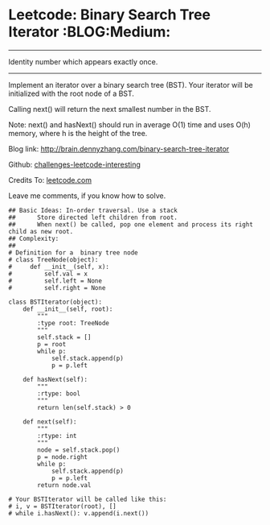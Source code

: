 # Leetcode: Binary Search Tree Iterator     :BLOG:Medium:


---

Identity number which appears exactly once.  

---

Implement an iterator over a binary search tree (BST). Your iterator will be initialized with the root node of a BST.  

Calling next() will return the next smallest number in the BST.  

Note: next() and hasNext() should run in average O(1) time and uses O(h) memory, where h is the height of the tree.  

Blog link: <http://brain.dennyzhang.com/binary-search-tree-iterator>  

Github: [challenges-leetcode-interesting](https://github.com/DennyZhang/challenges-leetcode-interesting/tree/master/binary-search-tree-iterator)  

Credits To: [leetcode.com](https://leetcode.com/problems/binary-search-tree-iterator/description)  

Leave me comments, if you know how to solve.  

    ## Basic Ideas: In-order traversal. Use a stack
    ##      Store directed left children from root.
    ##      When next() be called, pop one element and process its right child as new root.
    ## Complexity:
    ##
    # Definition for a  binary tree node
    # class TreeNode(object):
    #     def __init__(self, x):
    #         self.val = x
    #         self.left = None
    #         self.right = None
    
    class BSTIterator(object):
        def __init__(self, root):
            """
            :type root: TreeNode
            """
            self.stack = []
            p = root
            while p:
                self.stack.append(p)
                p = p.left
    
        def hasNext(self):
            """
            :rtype: bool
            """
            return len(self.stack) > 0
    
        def next(self):
            """
            :rtype: int
            """
            node = self.stack.pop()
            p = node.right
            while p:
                self.stack.append(p)
                p = p.left
            return node.val
    
    # Your BSTIterator will be called like this:
    # i, v = BSTIterator(root), []
    # while i.hasNext(): v.append(i.next())